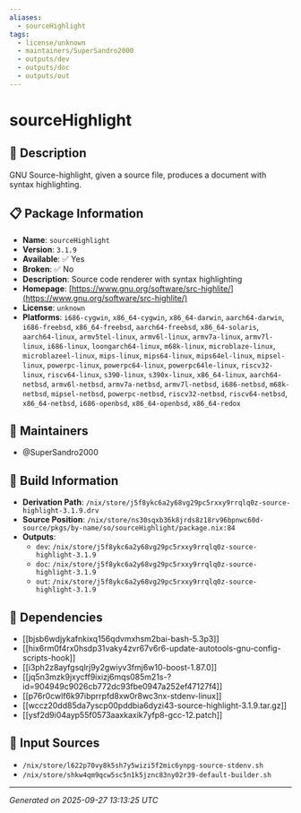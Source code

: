 ```yaml
---
aliases:
  - sourceHighlight
tags:
  - license/unknown
  - maintainers/SuperSandro2000
  - outputs/dev
  - outputs/doc
  - outputs/out
---
```


# sourceHighlight

## 📝 Description

GNU Source-highlight, given a source file, produces a document
with syntax highlighting.


## 📋 Package Information

- **Name**: `sourceHighlight`
- **Version**: `3.1.9`
- **Available**: ✅ Yes
- **Broken**: ✅ No
- **Description**: Source code renderer with syntax highlighting
- **Homepage**: [https://www.gnu.org/software/src-highlite/](https://www.gnu.org/software/src-highlite/)
- **License**: `unknown`
- **Platforms**: `i686-cygwin`, `x86_64-cygwin`, `x86_64-darwin`, `aarch64-darwin`, `i686-freebsd`, `x86_64-freebsd`, `aarch64-freebsd`, `x86_64-solaris`, `aarch64-linux`, `armv5tel-linux`, `armv6l-linux`, `armv7a-linux`, `armv7l-linux`, `i686-linux`, `loongarch64-linux`, `m68k-linux`, `microblaze-linux`, `microblazeel-linux`, `mips-linux`, `mips64-linux`, `mips64el-linux`, `mipsel-linux`, `powerpc-linux`, `powerpc64-linux`, `powerpc64le-linux`, `riscv32-linux`, `riscv64-linux`, `s390-linux`, `s390x-linux`, `x86_64-linux`, `aarch64-netbsd`, `armv6l-netbsd`, `armv7a-netbsd`, `armv7l-netbsd`, `i686-netbsd`, `m68k-netbsd`, `mipsel-netbsd`, `powerpc-netbsd`, `riscv32-netbsd`, `riscv64-netbsd`, `x86_64-netbsd`, `i686-openbsd`, `x86_64-openbsd`, `x86_64-redox`
## 👥 Maintainers

- @SuperSandro2000


## 🔧 Build Information

- **Derivation Path**: `/nix/store/j5f8ykc6a2y68vg29pc5rxxy9rrqlq0z-source-highlight-3.1.9.drv`
- **Source Position**: `/nix/store/ns30sqxb36k8jrds8z18rv96bpnwc60d-source/pkgs/by-name/so/sourceHighlight/package.nix:84`
- **Outputs**:
  - `dev`:  `/nix/store/j5f8ykc6a2y68vg29pc5rxxy9rrqlq0z-source-highlight-3.1.9`
  - `doc`:  `/nix/store/j5f8ykc6a2y68vg29pc5rxxy9rrqlq0z-source-highlight-3.1.9`
  - `out`:  `/nix/store/j5f8ykc6a2y68vg29pc5rxxy9rrqlq0z-source-highlight-3.1.9`

## 🔗 Dependencies

- [[bjsb6wdjykafnkixq156qdvmxhsm2bai-bash-5.3p3]]
- [[hix6rm0f4rx0hsdp31vaky4zvr67v6r6-update-autotools-gnu-config-scripts-hook]]
- [[i3ph2z8ayfgsqlrj9y2gwiyv3fmj6w10-boost-1.87.0]]
- [[jq5n3mzk9jxycff9ixizj6mqs085m21s-?id=904949c9026cb772dc93fbe0947a252ef47127f4]]
- [[p76r0cwlf6k97ibprrpfd8xw0r8wc3nx-stdenv-linux]]
- [[wccz20dd85da7yscp00pddbia6dyzi43-source-highlight-3.1.9.tar.gz]]
- [[ysf2d9i04ayp55f0573aaxkaxik7yfp8-gcc-12.patch]]

## 📁 Input Sources

- `/nix/store/l622p70vy8k5sh7y5wizi5f2mic6ynpg-source-stdenv.sh`
- `/nix/store/shkw4qm9qcw5sc5n1k5jznc83ny02r39-default-builder.sh`

---
*Generated on 2025-09-27 13:13:25 UTC*
